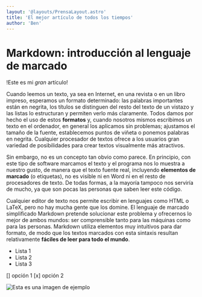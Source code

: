 ```yaml
---
layout: '@layouts/PrensaLayout.astro'
title: 'El mejor artículo de todos los tiempos'
author: 'Ben'
---
```


# Markdown: introducción al lenguaje de marcado

!Este es mi _gran_ artículo!

Cuando leemos un texto, ya sea en Internet, en una revista o en un libro impreso, esperamos un formato determinado: las palabras importantes están en negrita, los títulos se distinguen del resto del texto de un vistazo y las listas lo estructuran y permiten verlo más claramente. Todos damos por hecho el uso de estos **formatos** y, cuando nosotros mismos escribimos un texto en el ordenador, en general los aplicamos sin problemas; ajustamos el tamaño de la fuente, establecemos puntos de viñeta o ponemos palabras en negrita. Cualquier procesador de textos ofrece a los usuarios gran variedad de posibilidades para crear textos visualmente más atractivos.

Sin embargo, no es un concepto tan obvio como parece. En principio, con este tipo de software marcamos el texto y el programa nos lo muestra a nuestro gusto, de manera que el texto fuente real, incluyendo **elementos de marcado** (o etiquetas), no es visible ni en Word ni en el resto de procesadores de texto. De todas formas, a la mayoría tampoco nos serviría de mucho, ya que son pocas las personas que saben leer este código.

Cualquier editor de texto nos permite escribir en lenguajes como HTML o LaTeX, pero no hay mucha gente que los domine. El lenguaje de marcado simplificado Markdown pretende solucionar este problema y ofrecernos lo mejor de ambos mundos: ser comprensible tanto para las máquinas como para las personas. Markdown utiliza elementos muy intuitivos para dar formato, de modo que los textos marcados con esta sintaxis resultan relativamente **fáciles de leer para todo el mundo**.


- Lista 1
- Lista 2
- Lista 3


[] opción 1
[x] opción 2

![Esta es una imagen de ejemplo](https://encrypted-tbn0.gstatic.com/images?q=tbn:ANd9GcSJSOEwrOi66IUkuzSJX2J3QhaY3zEzx8eFhw&s)
